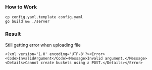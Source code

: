 ### How to Work
```
cp config.yaml.template config.yaml
go build && ./server
```



### Result
Still getting error when uploading file
```
<?xml version='1.0' encoding='UTF-8'?><Error><Code>InvalidArgument</Code><Message>Invalid argument.</Message><Details>Cannot create buckets using a POST.</Details></Error>
```

